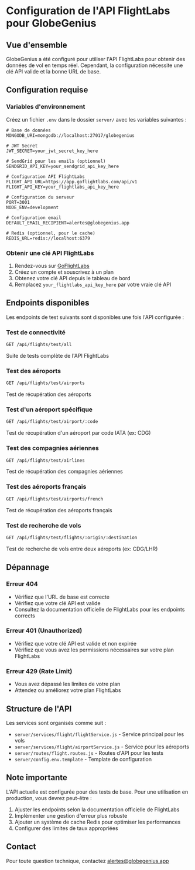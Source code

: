 # Configuration de l'API FlightLabs pour GlobeGenius

## Vue d'ensemble

GlobeGenius a été configuré pour utiliser l'API FlightLabs pour obtenir des données de vol en temps réel. Cependant, la configuration nécessite une clé API valide et la bonne URL de base.

## Configuration requise

### Variables d'environnement

Créez un fichier `.env` dans le dossier `server/` avec les variables suivantes :

```env
# Base de données
MONGODB_URI=mongodb://localhost:27017/globegenius

# JWT Secret
JWT_SECRET=your_jwt_secret_key_here

# SendGrid pour les emails (optionnel)
SENDGRID_API_KEY=your_sendgrid_api_key_here

# Configuration API FlightLabs
FLIGHT_API_URL=https://app.goflightlabs.com/api/v1
FLIGHT_API_KEY=your_flightlabs_api_key_here

# Configuration du serveur
PORT=3001
NODE_ENV=development

# Configuration email
DEFAULT_EMAIL_RECIPIENT=alertes@globegenius.app

# Redis (optionnel, pour le cache)
REDIS_URL=redis://localhost:6379
```

### Obtenir une clé API FlightLabs

1. Rendez-vous sur [GoFlightLabs](https://goflightlabs.com/)
2. Créez un compte et souscrivez à un plan
3. Obtenez votre clé API depuis le tableau de bord
4. Remplacez `your_flightlabs_api_key_here` par votre vraie clé API

## Endpoints disponibles

Les endpoints de test suivants sont disponibles une fois l'API configurée :

### Test de connectivité
```bash
GET /api/flights/test/all
```
Suite de tests complète de l'API FlightLabs

### Test des aéroports
```bash
GET /api/flights/test/airports
```
Test de récupération des aéroports

### Test d'un aéroport spécifique
```bash
GET /api/flights/test/airport/:code
```
Test de récupération d'un aéroport par code IATA (ex: CDG)

### Test des compagnies aériennes
```bash
GET /api/flights/test/airlines
```
Test de récupération des compagnies aériennes

### Test des aéroports français
```bash
GET /api/flights/test/airports/french
```
Test de récupération des aéroports français

### Test de recherche de vols
```bash
GET /api/flights/test/flights/:origin/:destination
```
Test de recherche de vols entre deux aéroports (ex: CDG/LHR)

## Dépannage

### Erreur 404
- Vérifiez que l'URL de base est correcte
- Vérifiez que votre clé API est valide
- Consultez la documentation officielle de FlightLabs pour les endpoints corrects

### Erreur 401 (Unauthorized)
- Vérifiez que votre clé API est valide et non expirée
- Vérifiez que vous avez les permissions nécessaires sur votre plan FlightLabs

### Erreur 429 (Rate Limit)
- Vous avez dépassé les limites de votre plan
- Attendez ou améliorez votre plan FlightLabs

## Structure de l'API

Les services sont organisés comme suit :

- `server/services/flight/flightService.js` - Service principal pour les vols
- `server/services/flight/airportService.js` - Service pour les aéroports
- `server/routes/flight.routes.js` - Routes d'API pour les tests
- `server/config.env.template` - Template de configuration

## Note importante

L'API actuelle est configurée pour des tests de base. Pour une utilisation en production, vous devrez peut-être :

1. Ajuster les endpoints selon la documentation officielle de FlightLabs
2. Implémenter une gestion d'erreur plus robuste
3. Ajouter un système de cache Redis pour optimiser les performances
4. Configurer des limites de taux appropriées

## Contact

Pour toute question technique, contactez alertes@globegenius.app 